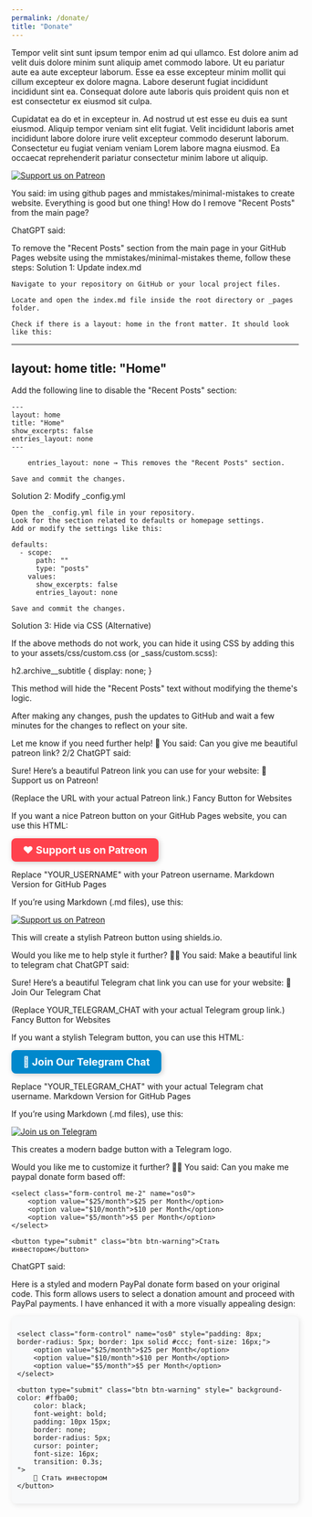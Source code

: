 ```yaml
---
permalink: /donate/
title: "Donate"
---
```




Tempor velit sint sunt ipsum tempor enim ad qui ullamco. Est dolore anim ad velit duis dolore minim sunt aliquip amet commodo labore. Ut eu pariatur aute ea aute excepteur laborum. Esse ea esse excepteur minim mollit qui cillum excepteur ex dolore magna. Labore deserunt fugiat incididunt incididunt sint ea. Consequat dolore aute laboris quis proident quis non et est consectetur ex eiusmod sit culpa.

Cupidatat ea do et in excepteur in. Ad nostrud ut est esse eu duis ea sunt eiusmod. Aliquip tempor veniam sint elit fugiat. Velit incididunt laboris amet incididunt labore dolore irure velit excepteur commodo deserunt laborum. Consectetur eu fugiat veniam veniam Lorem labore magna eiusmod. Ea occaecat reprehenderit pariatur consectetur minim labore ut aliquip.

[![Support us on Patreon](https://img.shields.io/badge/Support%20Us-Patreon-FF424D?style=for-the-badge&logo=patreon&logoColor=white)](https://www.patreon.com/rcmp)


You said:
im using github pages and mmistakes/minimal-mistakes to create website.
Everything is good but one thing! How do I remove "Recent Posts" from the main page?

ChatGPT said:

To remove the "Recent Posts" section from the main page in your GitHub Pages website using the mmistakes/minimal-mistakes theme, follow these steps:
Solution 1: Update index.md

    Navigate to your repository on GitHub or your local project files.

    Locate and open the index.md file inside the root directory or _pages folder.

    Check if there is a layout: home in the front matter. It should look like this:

---
layout: home
title: "Home"
---

Add the following line to disable the "Recent Posts" section:

    ---
    layout: home
    title: "Home"
    show_excerpts: false
    entries_layout: none
    ---

        entries_layout: none → This removes the "Recent Posts" section.

    Save and commit the changes.

Solution 2: Modify _config.yml

    Open the _config.yml file in your repository.
    Look for the section related to defaults or homepage settings.
    Add or modify the settings like this:

    defaults:
      - scope:
          path: ""
          type: "posts"
        values:
          show_excerpts: false
          entries_layout: none

    Save and commit the changes.

Solution 3: Hide via CSS (Alternative)

If the above methods do not work, you can hide it using CSS by adding this to your assets/css/custom.css (or _sass/custom.scss):

h2.archive__subtitle {
display: none;
}

This method will hide the "Recent Posts" text without modifying the theme's logic.

After making any changes, push the updates to GitHub and wait a few minutes for the changes to reflect on your site.

Let me know if you need further help! 🚀
You said:
Can you give me beautiful patreon link?
2/2
ChatGPT said:

Sure! Here’s a beautiful Patreon link you can use for your website:
🔗 Support us on Patreon!

(Replace the URL with your actual Patreon link.)
Fancy Button for Websites

If you want a nice Patreon button on your GitHub Pages website, you can use this HTML:

<a href="https://www.patreon.com/YOUR_USERNAME" target="_blank" style="
display: inline-block;
background-color: #FF424D;
color: white;
font-weight: bold;
padding: 10px 20px;
border-radius: 8px;
text-decoration: none;
font-size: 18px;
box-shadow: 2px 2px 10px rgba(0,0,0,0.2);
">
❤️ Support us on Patreon
</a>

Replace "YOUR_USERNAME" with your Patreon username.
Markdown Version for GitHub Pages

If you’re using Markdown (.md files), use this:

[![Support us on Patreon](https://img.shields.io/badge/Support%20Us-Patreon-FF424D?style=for-the-badge&logo=patreon&logoColor=white)](https://www.patreon.com/YOUR_USERNAME)

This will create a stylish Patreon button using shields.io.

Would you like me to help style it further? 🚀😊
You said:
Make a beautiful link to telegram chat
ChatGPT said:

Sure! Here’s a beautiful Telegram chat link you can use for your website:
🔗 Join Our Telegram Chat

(Replace YOUR_TELEGRAM_CHAT with your actual Telegram group link.)
Fancy Button for Websites

If you want a stylish Telegram button, you can use this HTML:

<a href="https://t.me/YOUR_TELEGRAM_CHAT" target="_blank" style="
display: inline-block;
background-color: #0088cc;
color: white;
font-weight: bold;
padding: 10px 20px;
border-radius: 8px;
text-decoration: none;
font-size: 18px;
box-shadow: 2px 2px 10px rgba(0,0,0,0.2);
">
💬 Join Our Telegram Chat
</a>

Replace "YOUR_TELEGRAM_CHAT" with your actual Telegram chat username.
Markdown Version for GitHub Pages

If you’re using Markdown (.md files), use this:

[![Join us on Telegram](https://img.shields.io/badge/Join%20Us-Telegram-0088cc?style=for-the-badge&logo=telegram&logoColor=white)](https://t.me/YOUR_TELEGRAM_CHAT)

This creates a modern badge button with a Telegram logo.

Would you like me to customize it further? 🚀😊
You said:
Can you make me paypal donate form based off:

<form class="widget-donate d-flex align-items-center" action="https://www.paypal.com/cgi-bin/webscr" method="post" target="_top">
    <input type="hidden" name="cmd" value="_s-xclick">
    <input type="hidden" name="hosted_button_id" value="5YQDFQ9LCLKTU">

    <select class="form-control me-2" name="os0">
        <option value="$25/month">$25 per Month</option>
        <option value="$10/month">$10 per Month</option>
        <option value="$5/month">$5 per Month</option>
    </select>
    
    <button type="submit" class="btn btn-warning">Стать инвестором</button>
</form>
ChatGPT said:

Here is a styled and modern PayPal donate form based on your original code. This form allows users to select a donation amount and proceed with PayPal payments. I have enhanced it with a more visually appealing design:

<form class="widget-donate d-flex align-items-center" action="https://www.paypal.com/cgi-bin/webscr" method="post" target="_top" style="
    display: flex;
    align-items: center;
    gap: 10px;
    padding: 10px;
    background: #f8f9fa;
    border-radius: 8px;
    box-shadow: 2px 2px 10px rgba(0,0,0,0.1);">
    <input type="hidden" name="cmd" value="_s-xclick">
    <input type="hidden" name="hosted_button_id" value="5YQDFQ9LCLKTU">

    <select class="form-control" name="os0" style="padding: 8px; border-radius: 5px; border: 1px solid #ccc; font-size: 16px;">
        <option value="$25/month">$25 per Month</option>
        <option value="$10/month">$10 per Month</option>
        <option value="$5/month">$5 per Month</option>
    </select>
    
    <button type="submit" class="btn btn-warning" style=" background-color: #ffba00;
        color: black;
        font-weight: bold;
        padding: 10px 15px;
        border: none;
        border-radius: 5px;
        cursor: pointer;
        font-size: 16px;
        transition: 0.3s;
    ">
        💛 Стать инвестором
    </button>
</form>